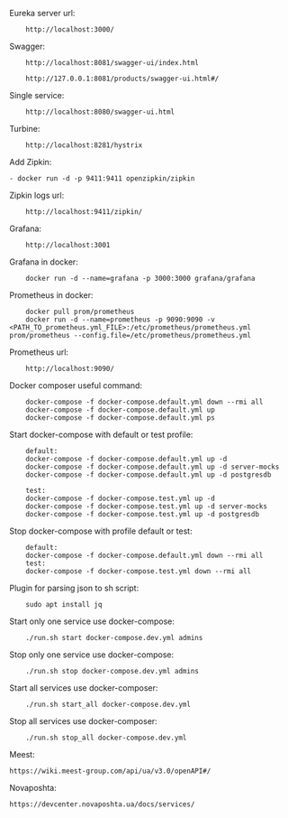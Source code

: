 Eureka server url: 

        http://localhost:3000/

Swagger: 

        http://localhost:8081/swagger-ui/index.html
        
        http://127.0.0.1:8081/products/swagger-ui.html#/

Single service:
    
        http://localhost:8080/swagger-ui.html

Turbine: 
        
        http://localhost:8281/hystrix

Add Zipkin: 

    - docker run -d -p 9411:9411 openzipkin/zipkin

Zipkin logs url:
        
        http://localhost:9411/zipkin/

Grafana: 
        
        http://localhost:3001

Grafana in docker:
        
        docker run -d --name=grafana -p 3000:3000 grafana/grafana 

Prometheus in docker: 
        
        docker pull prom/prometheus
        docker run -d --name=prometheus -p 9090:9090 -v <PATH_TO_prometheus.yml_FILE>:/etc/prometheus/prometheus.yml prom/prometheus --config.file=/etc/prometheus/prometheus.yml

Prometheus url:

        http://localhost:9090/

Docker composer useful command:

        docker-compose -f docker-compose.default.yml down --rmi all
        docker-compose -f docker-compose.default.yml up
        docker-compose -f docker-compose.default.yml ps

Start docker-compose with default or test profile:

        default:
        docker-compose -f docker-compose.default.yml up -d
        docker-compose -f docker-compose.default.yml up -d server-mocks
        docker-compose -f docker-compose.default.yml up -d postgresdb

        test:
        docker-compose -f docker-compose.test.yml up -d
        docker-compose -f docker-compose.test.yml up -d server-mocks
        docker-compose -f docker-compose.test.yml up -d postgresdb

Stop docker-compose with profile default or test:  

        default:
        docker-compose -f docker-compose.default.yml down --rmi all
        test:
        docker-compose -f docker-compose.test.yml down --rmi all     

Plugin for parsing json to sh script:
        
        sudo apt install jq

Start only one service use docker-compose:
        
        ./run.sh start docker-compose.dev.yml admins

Stop only one service use docker-compose:

        ./run.sh stop docker-compose.dev.yml admins

Start all services use docker-composer: 

        ./run.sh start_all docker-compose.dev.yml

Stop all services use docker-composer:

        ./run.sh stop_all docker-compose.dev.yml

Meest:
    
    https://wiki.meest-group.com/api/ua/v3.0/openAPI#/

Novaposhta:

    https://devcenter.novaposhta.ua/docs/services/
    
